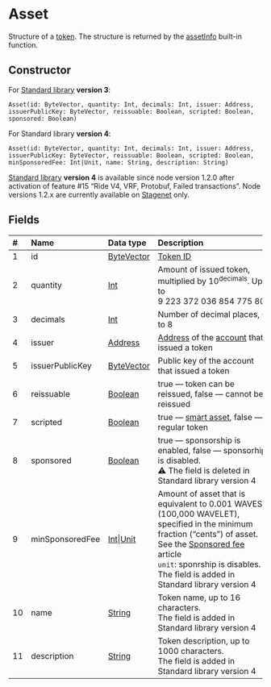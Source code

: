 # Asset

Structure of a [token](/en/blockchain/token/). The structure is returned by the [assetInfo](/en/ride/functions/built-in-functions/blockchain-functions#assetinfo) built-in function.

## Constructor

For [Standard library](/en/ride/script/standard-library) **version 3**:

``` ride
Asset(id: ByteVector, quantity: Int, decimals: Int, issuer: Address, issuerPublicKey: ByteVector, reissuable: Boolean, scripted: Boolean, sponsored: Boolean)
```

For Standard library **version 4**:

``` ride
Asset(id: ByteVector, quantity: Int, decimals: Int, issuer: Address, issuerPublicKey: ByteVector, reissuable: Boolean, scripted: Boolean, minSponsoredFee: Int|Unit, name: String, description: String)
```

[Standard library](/en/ride/script/standard-library) **version 4** is available since node version 1.2.0 after activation of feature #15 “Ride V4, VRF, Protobuf, Failed transactions”. Node versions 1.2.x are currently available on [Stagenet](/en/blockchain/blockchain-network/stage-network) only.

## Fields

|   #   | Name | Data type | Description |
| :--- | :--- | :--- | :--- |
| 1 | id | [ByteVector](/en/ride/data-types/byte-vector) | [Token ID](/en/blockchain/token/token-id) |
| 2 | quantity | [Int](/en/ride/data-types/int) | Amount of issued token, multiplied by 10<sup>decimals</sup>. Up to 9&nbsp;223&nbsp;372&nbsp;036&nbsp;854&nbsp;775&nbsp;806 |
| 3 | decimals | [Int](/en/ride/data-types/int) | Number of decimal places, 0 to 8 |
| 4 | issuer | [Address](/en/ride/structures/common-structures/address) | [Address](/en/blockchain/account/address) of the [account](/en/blockchain/account/) that issued a token |
| 5 | issuerPublicKey | [ByteVector](/en/ride/data-types/byte-vector) | Public key of the account that issued a token |
| 6 | reissuable | [Boolean](/en/ride/data-types/boolean) | true — token can be reissued, false — cannot be reissued |
| 7 | scripted | [Boolean](/en/ride/data-types/boolean) | true — [smart asset](/en/building-apps/smart-contracts/what-is-smart-asset), false — regular token |
| 8 | sponsored | [Boolean](/en/ride/data-types/boolean) | true — sponsorship is enabled, false — sponsorhip is disabled.<br>:warning: The field is deleted in Standard library version 4 |
| 9 | minSponsoredFee | [Int](/ru/ride/data-types/int)&#124;[Unit](/ru/ride/data-types/unit) | Amount of asset that is equivalent to 0.001 WAVES (100,000 WAVELET), specified in the minimum fraction (“cents”) of asset. See the [Sponsored fee](/en/blockchain/waves-protocol/sponsored-fee) article<br>`unit`: sponrship is disables.<br>The field is added in Standard library version 4 |
| 10 | name | [String](/en/ride/data-types/string) | Token name, up to 16 characters.<br>The field is added in Standard library version 4 |
| 11 | description | [String](/en/ride/data-types/string) | Token description, up to 1000 characters.<br>The field is added in Standard library version 4 |

